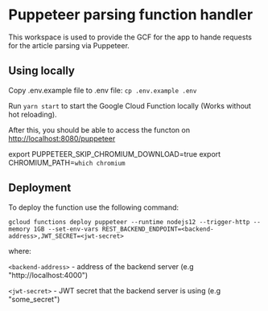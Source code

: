 # Puppeteer parsing function handler

This workspace is used to provide the GCF for the app to hande requests for the article parsing via Puppeteer.
     
## Using locally

Copy .env.example file to .env file: `cp .env.example .env`

Run `yarn start` to start the Google Cloud Function locally (Works without hot reloading).

After this, you should be able to access the functon on [http://localhost:8080/puppeteer](http://localhost:8080/puppeteer)

export PUPPETEER_SKIP_CHROMIUM_DOWNLOAD=true
export CHROMIUM_PATH=`which chromium`

## Deployment

To deploy the function use the following command:

`gcloud functions deploy puppeteer --runtime nodejs12 --trigger-http --memory 1GB --set-env-vars REST_BACKEND_ENDPOINT=<backend-address>,JWT_SECRET=<jwt-secret>`


where:

`<backend-address>` - address of the backend server (e.g "http://localhost:4000")

`<jwt-secret>` - JWT secret that the backend server is using (e.g "some_secret")

